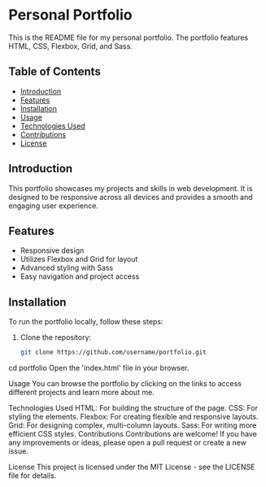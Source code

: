 # Personal Portfolio

This is the README file for my personal portfolio. The portfolio features HTML, CSS, Flexbox, Grid, and Sass.

## Table of Contents

- [Introduction](#introduction)
- [Features](#features)
- [Installation](#installation)
- [Usage](#usage)
- [Technologies Used](#technologies-used)
- [Contributions](#contributions)
- [License](#license)

## Introduction

This portfolio showcases my projects and skills in web development. It is designed to be responsive across all devices and provides a smooth and engaging user experience.

## Features

- Responsive design
- Utilizes Flexbox and Grid for layout
- Advanced styling with Sass
- Easy navigation and project access

## Installation

To run the portfolio locally, follow these steps:

1. Clone the repository:

   ```bash
   git clone https://github.com/username/portfolio.git

cd portfolio
Open the 'index.html' file in your browser.

Usage
You can browse the portfolio by clicking on the links to access different projects and learn more about me.

Technologies Used
HTML: For building the structure of the page.
CSS: For styling the elements.
Flexbox: For creating flexible and responsive layouts.
Grid: For designing complex, multi-column layouts.
Sass: For writing more efficient CSS styles.
Contributions
Contributions are welcome! If you have any improvements or ideas, please open a pull request or create a new issue.

License
This project is licensed under the MIT License - see the LICENSE file for details.
